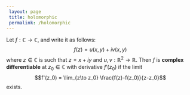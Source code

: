 ```yaml
---
 layout: page
 title: holomorphic
 permalink: /holomorphic
---
```

Let $f:\mathbb C\to\mathbb C$, and write it as follows: $$f(z) = u(x,y) + iv(x,y)$$ where $z\in \mathbb C$ is such that $z = x+iy$ and $u,v:\mathbb R^2\to \mathbb R$. Then $f$ is **complex differentiable** at $z_0\in \mathbb C$ with derivative $f'(z_0)$ if the limit $$f'(z_0) = \lim_{z\to z_0} \frac{f(z)-f(z_0)}{z-z_0}$$ exists.

